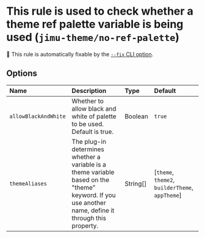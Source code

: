# This rule is used to check whether a theme ref palette variable is being used (`jimu-theme/no-ref-palette`)

🔧 This rule is automatically fixable by the [`--fix` CLI option](https://eslint.org/docs/latest/user-guide/command-line-interface#--fix).

<!-- end auto-generated rule header -->

## Options

<!-- begin auto-generated rule options list -->

| Name                 | Description                                                                                                                                           | Type     | Default                                         |
| :------------------- | :---------------------------------------------------------------------------------------------------------------------------------------------------- | :------- | :---------------------------------------------- |
| `allowBlackAndWhite` | Whether to allow black and white of palette to be used. Default is true.                                                                              | Boolean  | `true`                                          |
| `themeAliases`       | The plug-in determines whether a variable is a theme variable based on the "theme" keyword. If you use another name, define it through this property. | String[] | [`theme`, `theme2`, `builderTheme`, `appTheme`] |

<!-- end auto-generated rule options list -->
